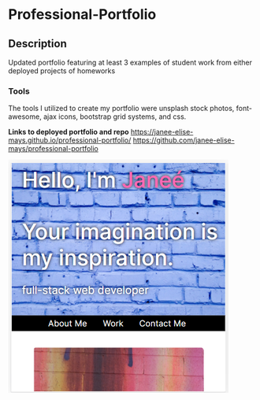 # Professional-Portfolio

## Description
Updated portfolio featuring at least 3 examples of student work from either deployed projects of homeworks

### Tools
The tools I utilized to create my portfolio were unsplash stock photos, font-awesome, ajax icons, bootstrap grid systems, and css. 

**Links to deployed portfolio and repo**
https://janee-elise-mays.github.io/professional-portfolio/
https://github.com/janee-elise-mays/professional-portfolio


![alt text](assets/images/screen-shot.jpg)